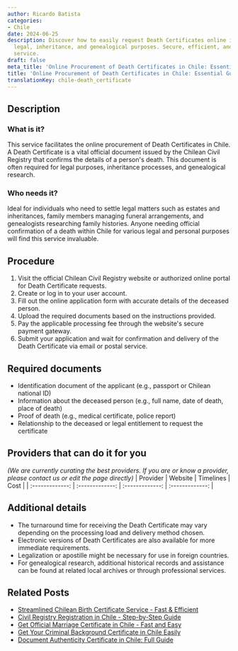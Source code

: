 ```yaml
---
author: Ricardo Batista
categories:
- Chile
date: 2024-06-25
description: Discover how to easily request Death Certificates online in Chile for
  legal, inheritance, and genealogical purposes. Secure, efficient, and convenient
  service.
draft: false
meta_title: 'Online Procurement of Death Certificates in Chile: Essential Guide'
title: 'Online Procurement of Death Certificates in Chile: Essential Guide'
translationKey: chile-death_certificate
---
```



## Description
### What is it?
This service facilitates the online procurement of Death Certificates in Chile. A Death Certificate is a vital official document issued by the Chilean Civil Registry that confirms the details of a person's death. This document is often required for legal purposes, inheritance processes, and genealogical research.

### Who needs it?
Ideal for individuals who need to settle legal matters such as estates and inheritances, family members managing funeral arrangements, and genealogists researching family histories. Anyone needing official confirmation of a death within Chile for various legal and personal purposes will find this service invaluable.

## Procedure

1. Visit the official Chilean Civil Registry website or authorized online portal for Death Certificate requests.
2. Create or log in to your user account.
3. Fill out the online application form with accurate details of the deceased person.
4. Upload the required documents based on the instructions provided.
5. Pay the applicable processing fee through the website's secure payment gateway.
6. Submit your application and wait for confirmation and delivery of the Death Certificate via email or postal service.


## Required documents

- Identification document of the applicant (e.g., passport or Chilean national ID)
- Information about the deceased person (e.g., full name, date of death, place of death)
- Proof of death (e.g., medical certificate, police report)
- Relationship to the deceased or legal entitlement to request the certificate


## Providers that can do it for you
_(We are currently curating the best providers. If you are or know a provider, please contact us or edit the page directly)_
| Provider        |     Website     |     Timelines    |       Cost      |
| :-------------: | :-------------: |  :-------------: | :-------------: |

## Additional details

- The turnaround time for receiving the Death Certificate may vary depending on the processing load and delivery method chosen.
- Electronic versions of Death Certificates are also available for more immediate requirements.
- Legalization or apostille might be necessary for use in foreign countries.
- For genealogical research, additional historical records and assistance can be found at related local archives or through professional services.




## Related Posts

- [Streamlined Chilean Birth Certificate Service - Fast & Efficient](https://tramitit.com/guides/chile/birth_certificate/)
- [Civil Registry Registration in Chile - Step-by-Step Guide](https://tramitit.com/guides/chile/civil_registry_registration/)
- [Get Official Marriage Certificate in Chile - Fast and Easy](https://tramitit.com/guides/chile/marriage_certificate/)
- [Get Your Criminal Background Certificate in Chile Easily](https://tramitit.com/guides/chile/criminal_background_certificate/)
- [Document Authenticity Certificate in Chile: Full Guide](https://tramitit.com/guides/chile/document_authenticity_certificate/)